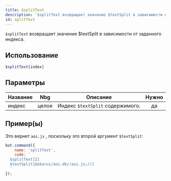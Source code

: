 ```yaml
---
title: $splitText
description: '$splitText возвращает значение $textSplit в зависимости от заданного индекса.'
id: splitText
---
```


`$splitText` возвращает значение $textSplit в зависимости от заданного индекса.

## Использование

```php
$splitText[index]
```

## Параметры

| Название | Nbg   | Описание                         | Нужно |
| -------- | ----- | -------------------------------- |:-----:|
| индекс   | целое | Индекс `$textSplit` содержимого. |  да   |

## Пример(ы)

Это вернет `aoi.js` , поскольку это второй аргумент `$textSplit`:

```javascript
bot.command({
    name: 'splitText',
    code: `
  $splitText[2]
  $textSplit[@akarui/aoi.db//aoi.js;//]
  `
});
```